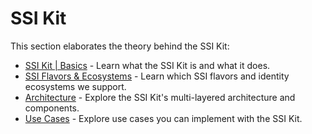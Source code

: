 # SSI Kit

This section elaborates the theory behind the SSI Kit:

* [SSI Kit | Basics](ssi-kit-or-basics.md) - Learn what the SSI Kit is and what it does.
* [SSI Flavors & Ecosystems](tech-stack/) - Learn which SSI flavors and identity ecosystems we support.
* [Architecture](architecture/) - Explore the SSI Kit's multi-layered architecture and components.
* [Use Cases](use-cases.md) - Explore use cases you can implement with the SSI Kit.
